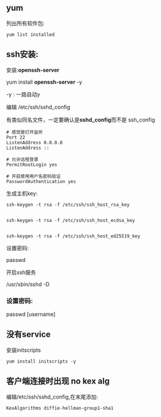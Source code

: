 ## yum

列出所有软件包:

```
yum list installed
```





## ssh安装:

安装:**openssh-server**

yum install **openssh-server** -y

-y : 一路自动y

编辑 /etc/ssh/sshd_config

有类似同名文件，一定要确认是**sshd_config**而不是 ssh_config

```
# 感觉是打开监听
Port 22
ListenAddress 0.0.0.0
ListenAddress ::

# 允许远程登录
PermitRootLogin yes

# 开启使用用户名密码验证
PasswordAuthentication yes
```

生成主机key:

```
ssh-keygen -t rsa -f /etc/ssh/ssh_host_rsa_key


ssh-keygen -t rsa -f /etc/ssh/ssh_host_ecdsa_key


ssh-keygen -t rsa -f /etc/ssh/ssh_host_ed25519_key
```

设置密码:

passwd 

开启ssh服务

/usr/sbin/sshd -D

### 设置密码:

passwd [username]



## 没有service

安装initscripts

```
yum install initscripts -y
```

## 客户端连接时出现 no kex alg
编辑/etc/ssh/sshd_config,在末尾添加:
```
KexAlgorithms diffie-hellman-group1-sha1
```





